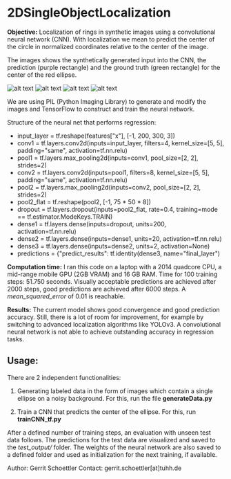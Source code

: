 # 2DSingleObjectLocalization
**Objective:** Localization of rings in synthetic images using a convolutional neural network (CNN). With localization we mean to predict the center of the circle in normalized coordinates relative to the center of the image. 

The images shows the synthetically generated input into the CNN, the prediction (purple rectangle) and the ground truth (green rectangle) for the center of the red ellipse. 

![alt text](https://github.com/gerritschoe/2DSingleObjectLocalization/blob/master/test_output/93.png "Prediction Examples 4") ![alt text](https://github.com/gerritschoe/2DSingleObjectLocalization/blob/e11cbce7fb32a05510c5109a5198e8f6cdb123ef/test_output/7.png "Prediction Examples 1") ![alt text](https://github.com/gerritschoe/2DSingleObjectLocalization/blob/master/test_output/1115_pred.png "Prediction Examples 2") ![alt text](https://github.com/gerritschoe/2DSingleObjectLocalization/blob/master/test_output/1679_pred.png "Prediction Examples 3")

We are using PIL (Python Imaging Library) to generate and modify the images and TensorFlow to construct and train the neural network. 

Structure of the neural net that performs regression: 
- input_layer = tf.reshape(features["x"], [-1, 200, 300, 3])
- conv1 = tf.layers.conv2d(inputs=input_layer, filters=4, kernel_size=[5, 5], padding="same", activation=tf.nn.relu)
- pool1 = tf.layers.max_pooling2d(inputs=conv1, pool_size=[2, 2], strides=2)
- conv2 = tf.layers.conv2d(inputs=pool1, filters=8, kernel_size=[5, 5], padding="same", activation=tf.nn.relu)
- pool2 = tf.layers.max_pooling2d(inputs=conv2, pool_size=[2, 2], strides=2)
- pool2_flat = tf.reshape(pool2, [-1, 75 * 50 * 8])
- dropout = tf.layers.dropout(inputs=pool2_flat, rate=0.4, training=mode == tf.estimator.ModeKeys.TRAIN)
- dense1 = tf.layers.dense(inputs=dropout, units=200, activation=tf.nn.relu)
- dense2 = tf.layers.dense(inputs=dense1, units=20, activation=tf.nn.relu)
- dense3 = tf.layers.dense(inputs=dense2, units=2, activation=None)
- predictions = {"predict_results": tf.identity(dense3, name="final_layer")

**Computation time:** 
I ran this code on a laptop with a 2014 quadcore CPU, a mid-range mobile GPU (2GB VRAM) and 16 GB RAM. 
Time for 100 training steps: 51.750 seconds. 
Visually acceptable predictions are achieved after 2000 steps, good predictions are achieved after 6000 steps. 
A _mean_squared_error_ of 0.01 is reachable. 

**Results:**
The current model shows good convergence and good prediction accuracy. 
Still, there is a lot of room for improvement, for example by switching to advanced localization algorithms like YOLOv3.
A convolutional neural network is not able to achieve outstanding accuracy in regression tasks. 

## Usage: 

There are 2 independent functionalities: 

1. Generating labeled data in the form of images which contain a single ellipse on a noisy background.
For this, run the file **generateData.py**

2. Train a CNN that predicts the center of the ellipse. 
For this, run **trainCNN_tf.py**

After a defined number of training steps, an evaluation with unseen test data follows. The predictions for the test data are visualized and saved to the _test_output/_ folder. The weights of the neural network are also saved to a defined folder and used as initialization for the next training, if available.

Author: Gerrit Schoettler
Contact: gerrit.schoettler[at]tuhh.de

